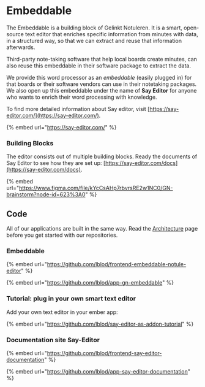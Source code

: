 # Embeddable

The Embeddable is a building block of Gelinkt Notuleren. It is a smart, open-source text editor that enriches specific information from minutes with data, in a structured way, so that we can extract and reuse that information afterwards.

Third-party note-taking software that help local boards create minutes, can also reuse this embeddable in their software package to extract the data.

We provide this word processor as an _embeddable_ \(easily plugged in\) for that boards or their software vendors can use in their notetaking packages. We also open up this embeddable under the name of **Say Editor** for anyone who wants to enrich their word processing with knowledge.

To find more detailed information about Say editor, visit [https://say-editor.com/](https://say-editor.com/).

{% embed url="https://say-editor.com/" %}

### Building Blocks

The editor consists out of multiple building blocks. Ready the documents of Say Editor to see how they are set up: [https://say-editor.com/docs](https://say-editor.com/docs). 

{% embed url="https://www.figma.com/file/kYcCsAHp7rbvrsRE2w1NC0/GN-brainstorm?node-id=623%3A0" %}

## Code

All of our applications are built in the same way. Read the [Architecture](../../development/architecture/) page before you get started with our repositories.

### Embeddable

{% embed url="https://github.com/lblod/frontend-embeddable-notule-editor" %}

{% embed url="https://github.com/lblod/app-gn-embeddable" %}

### Tutorial: plug in your own smart text editor

Add your own text editor in your ember app:

{% embed url="https://github.com/lblod/say-editor-as-addon-tutorial" %}

### Documentation site Say-Editor

{% embed url="https://github.com/lblod/frontend-say-editor-documentation" %}

{% embed url="https://github.com/lblod/app-say-editor-documentation" %}

